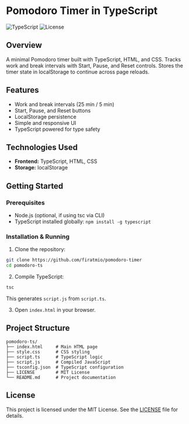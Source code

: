 # Pomodoro Timer in TypeScript


![TypeScript](https://img.shields.io/badge/Language-TypeScript-blue.svg)
![License](https://img.shields.io/badge/License-MIT-green.svg)


## Overview


A minimal Pomodoro timer built with TypeScript, HTML, and CSS. Tracks work and break intervals with Start, Pause, and Reset controls. Stores the timer state in localStorage to continue across page reloads.


## Features


- Work and break intervals (25 min / 5 min)
- Start, Pause, and Reset buttons
- LocalStorage persistence
- Simple and responsive UI
- TypeScript powered for type safety


## Technologies Used


- **Frontend:** TypeScript, HTML, CSS
- **Storage:** localStorage


## Getting Started


### Prerequisites


- Node.js (optional, if using tsc via CLI)
- TypeScript installed globally: `npm install -g typescript`


### Installation & Running


1. Clone the repository:
```bash
git clone https://github.com/firatmio/pomodoro-timer
cd pomodoro-ts
```


2. Compile TypeScript:
```bash
tsc
```
This generates `script.js` from `script.ts`.


3. Open `index.html` in your browser.


## Project Structure


```
pomodoro-ts/
├── index.html     # Main HTML page
├── style.css      # CSS styling
├── script.ts      # TypeScript logic
├── script.js      # Compiled JavaScript
├── tsconfig.json  # TypeScript configuration
├── LICENSE        # MIT License
└── README.md      # Project documentation
```


## License


This project is licensed under the MIT License. See the [LICENSE](LICENSE) file for details.